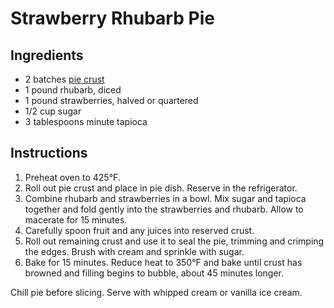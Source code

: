 # Strawberry Rhubarb Pie

## Ingredients

- 2 batches [pie crust](pie-crust.md)
- 1 pound rhubarb, diced
- 1 pound strawberries, halved or quartered
- 1/2 cup sugar
- 3 tablespoons minute tapioca

## Instructions

1. Preheat oven to 425°F.
2. Roll out pie crust and place in pie dish. Reserve in the refrigerator.
3. Combine rhubarb and strawberries in a bowl. Mix sugar and tapioca together and fold gently into the strawberries and rhubarb. Allow to macerate for 15 minutes.
4. Carefully spoon fruit and any juices into reserved crust.
5. Roll out remaining crust and use it to seal the pie, trimming and crimping the edges. Brush with cream and sprinkle with sugar.
6. Bake for 15 minutes. Reduce heat to 350°F and bake until crust has browned and filling begins to bubble, about 45 minutes longer.

Chill pie before slicing. Serve with whipped cream or vanilla ice cream.
